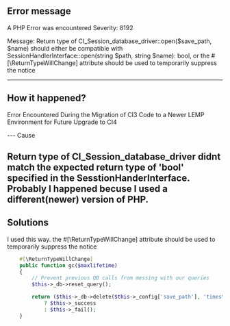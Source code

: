 ## Error message 

A PHP Error was encountered
Severity: 8192

Message: Return type of CI_Session_database_driver::open($save_path, $name) should either be compatible with SessionHandlerInterface::open(string $path, string $name): bool, or the #[\ReturnTypeWillChange] attribute should be used to temporarily suppress the notice

----
## How it happened?

Error Encountered During the Migration of CI3 Code to a Newer LEMP Environment for Future Upgrade to CI4


--- Cause

## 
Return type of CI_Session_database_driver didnt match the expected return type of 'bool' specified in the SesstionHanderInterface.
Probably I happened becuse I used a different(newer) version of PHP.
----
## Solutions

I used this way. 
the #[\ReturnTypeWillChange] attribute should be used to temporarily suppress the notice
``` php
    #[\ReturnTypeWillChange]
	public function gc($maxlifetime)
	{
		// Prevent previous QB calls from messing with our queries
		$this->_db->reset_query();

		return ($this->_db->delete($this->_config['save_path'], 'timestamp < '.(time() - $maxlifetime)))
			? $this->_success
			: $this->_fail();
	}
```